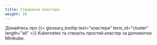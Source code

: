 ```yaml
---
title: Створення кластера
weight: 10
---
```


Дізнайтесь про {{< glossary_tooltip text="кластери" term_id="cluster" length="all" >}} Kubernetes та створіть простий кластер за допомогою Minikube.
